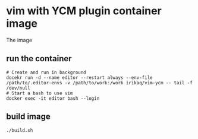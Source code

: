 # vim with YCM plugin container image

The image 

## run the container

``` shell
# Create and run in background
docekr run -d --name editor --restart always --env-file /path/to/.editor-envs -v /path/to/work:/work irikaq/vim-ycm -- tail -f /dev/null
# Start a bash to use vim
docker exec -it editor bash --login
```

## build image

``` shell
./build.sh
```
